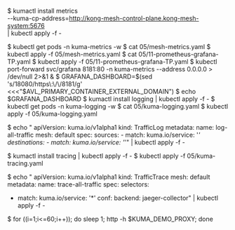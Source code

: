 $ kumactl install metrics \
  --kuma-cp-address=http://kong-mesh-control-plane.kong-mesh-system:5676 \
  | kubectl apply -f -

$ kubectl get pods -n kuma-metrics -w
$ cat 05/mesh-metrics.yaml
$ kubectl apply -f 05/mesh-metrics.yaml
$ cat 05/11-prometheus-grafana-TP.yaml
$ kubectl apply -f 05/11-prometheus-grafana-TP.yaml
$ kubectl port-forward svc/grafana 8181:80 -n kuma-metrics --address 0.0.0.0 > /dev/null 2>&1 &
$ GRAFANA_DASHBOARD=$(sed 's/18080/https\:\/\/8181/g' <<<"$AVL_PRIMARY_CONTAINER_EXTERNAL_DOMAIN")
$ echo $GRAFANA_DASHBOARD
$ kumactl install logging | kubectl apply -f -
$ kubectl get pods -n kuma-logging -w
$ cat 05/kuma-logging.yaml
$ kubectl apply -f 05/kuma-logging.yaml

$ echo "
apiVersion: kuma.io/v1alpha1
kind: TrafficLog
metadata:
  name: log-all-traffic
mesh: default
spec:
  sources:
    - match:
        kuma.io/service: '*'
  destinations:
    - match:
        kuma.io/service: '*'" | kubectl apply -f -

$ kumactl install tracing | kubectl apply -f -
$ kubectl apply -f 05/kuma-tracing.yaml

$ echo "
apiVersion: kuma.io/v1alpha1
kind: TrafficTrace
mesh: default
metadata:
  name: trace-all-traffic
spec:
  selectors:
  - match:
      kuma.io/service: '*'
  conf:
    backend: jaeger-collector" | kubectl apply -f -


$ for ((i=1;i<=60;i++)); do sleep 1; http -h $KUMA_DEMO_PROXY; done
